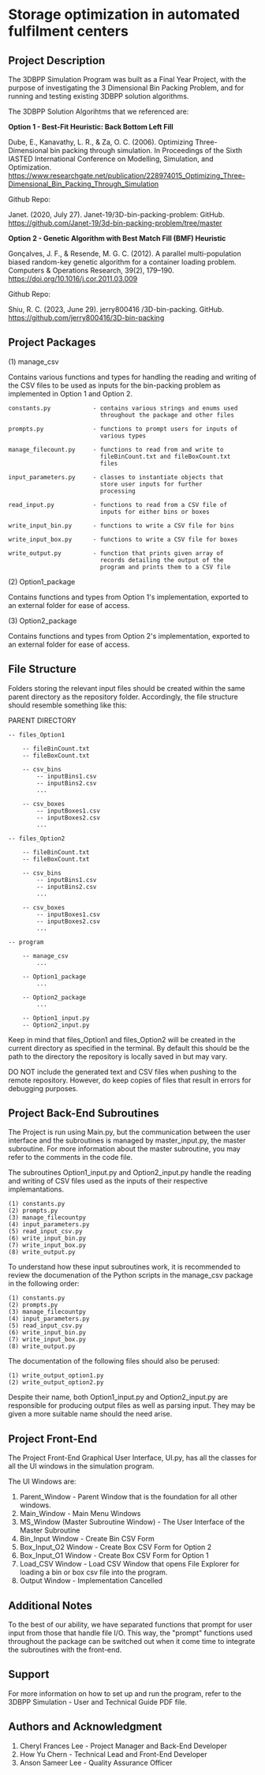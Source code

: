 # Storage optimization in automated fulfilment centers


## Project Description
The 3DBPP Simulation Program was built as a Final Year Project, with the purpose of investigating the 3 Dimensional Bin Packing Problem, and for running and testing existing 3DBPP solution algorithms.

The 3DBPP Solution Algorihtms that we referenced are:

**Option 1 - Best-Fit Heuristic: Back Bottom Left Fill**

Dube, E., Kanavathy, L. R., & Za, O. C. (2006). Optimizing Three-Dimensional bin packing through simulation. In Proceedings of the Sixth IASTED International Conference on Modelling, Simulation, and Optimization. https://www.researchgate.net/publication/228974015_Optimizing_Three-Dimensional_Bin_Packing_Through_Simulation

Github Repo:

Janet. (2020, July 27). Janet-19/3D-bin-packing-problem: GitHub. https://github.com/Janet-19/3d-bin-packing-problem/tree/master


**Option 2 - Genetic Algorithm with Best Match Fill (BMF) Heuristic**

Gonçalves, J. F., & Resende, M. G. C. (2012). A parallel multi-population biased random-key genetic algorithm for a container loading problem. Computers &amp; Operations Research, 39(2), 179–190. https://doi.org/10.1016/j.cor.2011.03.009 

Github Repo:

Shiu, R. C. (2023, June 29). jerry800416 /3D-bin-packing. GitHub. https://github.com/jerry800416/3D-bin-packing 

## Project Packages

(1) manage_csv

Contains various functions and types for handling the reading and
writing of the CSV files to be used as inputs for the bin-packing
problem as implemented in Option 1 and Option 2.

    constants.py            - contains various strings and enums used
                              throughout the package and other files

    prompts.py              - functions to prompt users for inputs of
                              various types

    manage_filecount.py     - functions to read from and write to
                              fileBinCount.txt and fileBoxCount.txt
                              files

    input_parameters.py     - classes to instantiate objects that
                              store user inputs for further
                              processing

    read_input.py           - functions to read from a CSV file of
                              inputs for either bins or boxes

    write_input_bin.py      - functions to write a CSV file for bins

    write_input_box.py      - functions to write a CSV file for boxes

    write_output.py         - function that prints given array of
                              records detailing the output of the
                              program and prints them to a CSV file

(2) Option1_package

Contains functions and types from Option 1's implementation, exported
to an external folder for ease of access.

(3) Option2_package

Contains functions and types from Option 2's implementation, exported
to an external folder for ease of access.

## File Structure

Folders storing the relevant input files should be created within the
same parent directory as the repository folder. Accordingly, the file
structure should resemble something like this:

PARENT DIRECTORY

    -- files_Option1

        -- fileBinCount.txt
        -- fileBoxCount.txt

        -- csv_bins
            -- inputBins1.csv
            -- inputBins2.csv
            ...
        
        -- csv_boxes
            -- inputBoxes1.csv
            -- inputBoxes2.csv
            ...

    -- files_Option2

        -- fileBinCount.txt
        -- fileBoxCount.txt

        -- csv_bins
            -- inputBins1.csv
            -- inputBins2.csv
            ...
        
        -- csv_boxes
            -- inputBoxes1.csv
            -- inputBoxes2.csv
            ...

    -- program

        -- manage_csv
            ...

        -- Option1_package
            ...

        -- Option2_package
            ...

        -- Option1_input.py
        -- Option2_input.py

Keep in mind that files_Option1 and files_Option2 will be created
in the current directory as specified in the terminal. By default
this should be the path to the directory the repository is locally
saved in but may vary.

DO NOT include the generated text and CSV files when pushing to the
remote repository. However, do keep copies of files that result in
errors for debugging purposes.

## Project Back-End Subroutines

The Project is run using Main.py, but the communication between the user interface and the subroutines is managed by master_input.py, the master subroutine.
For more information about the master subroutine, you may refer to the comments in the code file.

The subroutines Option1_input.py and Option2_input.py handle the reading and writing
of CSV files used as the inputs of their respective implemantations.

    (1) constants.py
    (2) prompts.py
    (3) manage_filecountpy
    (4) input_parameters.py
    (5) read_input_csv.py
    (6) write_input_bin.py
    (7) write_input_box.py
    (8) write_output.py

To understand how these input subroutines work, it is recommended to
review the documenation of the Python scripts in the manage_csv
package in the following order:

    (1) constants.py
    (2) prompts.py
    (3) manage_filecountpy
    (4) input_parameters.py
    (5) read_input_csv.py
    (6) write_input_bin.py
    (7) write_input_box.py
    (8) write_output.py

The documentation of the following files should also be perused:

    (1) write_output_option1.py
    (2) write_output_option2.py

Despite their name, both Option1_input.py and Option2_input.py are
responsible for producing output files as well as parsing input.
They may be given a more suitable name should the need arise.

## Project Front-End

The Project Front-End Graphical User Interface, UI.py, has all the classes for all the UI windows in the simulation program.

The UI Windows are:

1. Parent_Window - Parent Window that is the foundation for all other windows.
2. Main_Window - Main Menu Windows
3. MS_Window (Master Subroutine Window) - The User Interface of the Master Subroutine
4. Bin_Input Window - Create Bin CSV Form
5. Box_Input_O2 Window - Create Box CSV Form for Option 2
6. Box_Input_O1 Window - Create Box CSV Form for Option 1
7. Load_CSV Window - Load CSV Window that opens File Explorer for loading a bin or box csv file into the program.
8. Output Window - Implementation Cancelled

## Additional Notes

To the best of our ability, we have separated functions that prompt for
user input from those that handle file I/O. This way, the "prompt"
functions used throughout the package can be switched out when it come
time to integrate the subroutines with the front-end.

## Support
For more information on how to set up and run the program, refer to the 3DBPP Simulation - User and Technical Guide PDF file.

## Authors and Acknowledgment
1. Cheryl Frances Lee - Project Manager and Back-End Developer
2. How Yu Chern - Technical Lead and Front-End Developer
3. Anson Sameer Lee - Quality Assurance Officer

